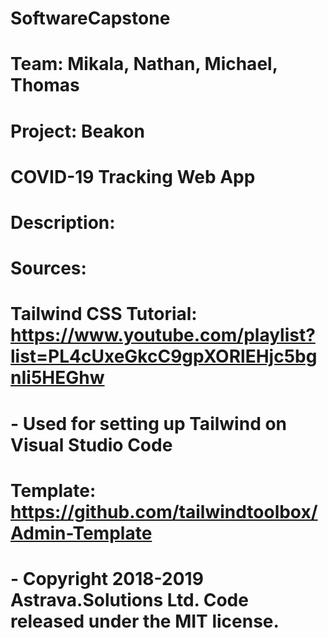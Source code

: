 # SoftwareCapstone

# Team: Mikala, Nathan, Michael, Thomas

# Project: Beakon
# COVID-19 Tracking Web App

# Description:

# Sources: 
# Tailwind CSS Tutorial: https://www.youtube.com/playlist?list=PL4cUxeGkcC9gpXORlEHjc5bgnIi5HEGhw
#   - Used for setting up Tailwind on Visual Studio Code

# Template: https://github.com/tailwindtoolbox/Admin-Template
#   - Copyright 2018-2019 Astrava.Solutions Ltd. Code released under the MIT license.
